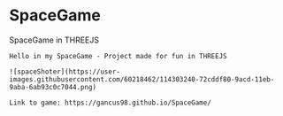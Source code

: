 # SpaceGame
SpaceGame in THREEJS

    Hello in my SpaceGame - Project made for fun in THREEJS
    
    ![spaceShoter](https://user-images.githubusercontent.com/60218462/114303240-72cddf80-9acd-11eb-9aba-6ab93c0c7044.png)
    
    Link to game: https://gancus98.github.io/SpaceGame/
